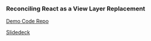 ### Reconciling React as a View Layer Replacement

[Demo Code Repo](https://github.com/zachlendon/midwestjs2014)

[Slidedeck](http://www.slideshare.net/ZachLendon/reconciling-react-as-a-view-layer-replacement-midwestjs-2014)